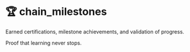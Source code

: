 # 🏆 chain_milestones

Earned certifications, milestone achievements, and validation of progress. 

Proof that learning never stops.
